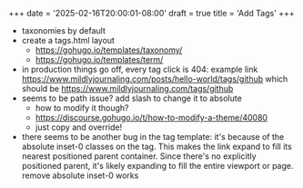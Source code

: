 +++
date = '2025-02-16T20:00:01-08:00'
draft = true
title = 'Add Tags'
+++

- taxonomies by default
- create a tags.html layout
	- https://gohugo.io/templates/taxonomy/
	- https://gohugo.io/templates/term/
- in production things go off, every tag click is 404: example link https://www.mildlyjournaling.com/posts/hello-world/tags/github which should be https://www.mildlyjournaling.com/tags/github
- seems to be path issue? add slash to change it to absolute
	- how to modify it though?
	- https://discourse.gohugo.io/t/how-to-modify-a-theme/40080
	- just copy and override!
- there seems to be another bug in the tag template: it's because of the absolute inset-0 classes on the <a> tag. This makes the link expand to fill its nearest positioned parent container. Since there's no explicitly positioned parent, it's likely expanding to fill the entire viewport or page. remove absolute inset-0 works
